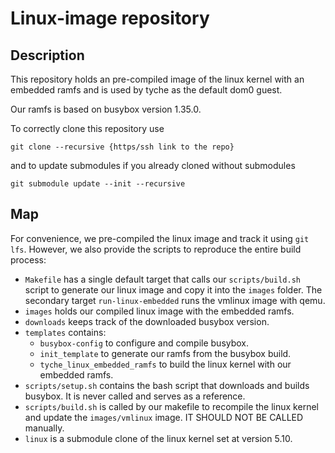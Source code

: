 # Linux-image repository

## Description

This repository holds an pre-compiled image of the linux kernel with an embedded ramfs and is used by tyche as the default dom0 guest.

Our ramfs is based on busybox version 1.35.0. 

To correctly clone this repository use 
```
git clone --recursive {https/ssh link to the repo}
```

and to update submodules if you already cloned without submodules

```
git submodule update --init --recursive
```

## Map

For convenience, we pre-compiled the linux image and track it using `git lfs`.
However, we also provide the scripts to reproduce the entire build process: 

* `Makefile` has a single default target that calls our `scripts/build.sh` script to generate our linux image and copy it into the `images` folder. The secondary target `run-linux-embedded` runs the vmlinux image with qemu.
* `images` holds our compiled linux image with the embedded ramfs.
* `downloads` keeps track of the downloaded busybox version.
* `templates` contains:
  * `busybox-config` to configure and compile busybox.
  * `init_template` to generate our ramfs from the busybox build.
  * `tyche_linux_embedded_ramfs` to build the linux kernel with our embedded ramfs.
* `scripts/setup.sh` contains the bash script that downloads and builds busybox. It is never called and serves as a reference.
* `scripts/build.sh` is called by our makefile to recompile the linux kernel and update the `images/vmlinux` image. IT SHOULD NOT BE CALLED manually.
* `linux` is a submodule clone of the linux kernel set at version 5.10.


